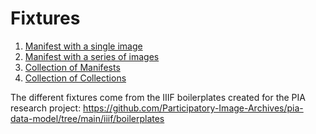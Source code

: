 # Fixtures
1. [Manifest with a single image](SGV_single_image_manifest.json)
2. [Manifest with a series of images](SGV_series_images_manifest.json)
3. [Collection of Manifests](SGV_collection_manifests.json)
4. [Collection of Collections](SGV_collection_collections.json)

The different fixtures come from the IIIF boilerplates created for the PIA research project: https://github.com/Participatory-Image-Archives/pia-data-model/tree/main/iiif/boilerplates
